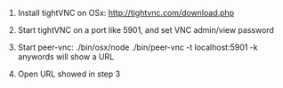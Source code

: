 1. Install tightVNC on OSx: http://tightvnc.com/download.php

2. Start tightVNC on a port like 5901, and set VNC admin/view password

3. Start peer-vnc: ./bin/osx/node ./bin/peer-vnc -t localhost:5901 -k anywords will show a URL

4. Open URL showed in step 3

